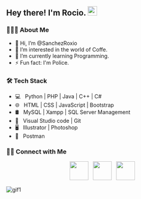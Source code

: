 
<h2> Hey there! I'm Rocio. <img src="https://github.com/user-attachments/assets/287da9bb-11b9-4234-8ae5-cf08c78de5a4/gif2.gif" width="25"> </h2> 

<h3> 👨🏻‍💻 About Me </h3>

- 👋 Hi, I’m @SanchezRoxio
- 👀 I’m interested in the world of Coffe.
- 🌱 I’m currently learning Programming.
- ⚡ Fun fact: I'm Police.

<h3>🛠 Tech Stack</h3>

- 💻 &nbsp; Python | PHP | Java | C++ | C# 
- 🌐 &nbsp; HTML | CSS | JavaScript | Bootstrap 
- 🛢 &nbsp; MySQL | Xampp | SQL Server Management
- 🔧 &nbsp; Visual Studio code | Git  
- 🖥 &nbsp; Illustrator | Photoshop
- 🧮 &nbsp; Postman


<h3> 🤝🏻 Connect with Me </h3>

<p align="center">
&nbsp; <a href="https://www.instagram.com/roxiosanchez_/" target="_blank" rel="noopener noreferrer"><img src="https://img.icons8.com/plasticine/100/000000/instagram-new.png" width="50" /></a>  
&nbsp; <a href="https://www.linkedin.com/in/rocio-sanchez-859321271" target="_blank" rel="noopener noreferrer"><img src="https://img.icons8.com/plasticine/100/000000/linkedin.png" width="50" /></a>
&nbsp; <a href="https://sanchezmaribel.ro@gmail.com" target="_blank" rel="noopener noreferrer"><img src="https://img.icons8.com/plasticine/100/000000/gmail.png"  width="50" /></a>
</p>


![gif1](https://github.com/user-attachments/assets/432413de-99ef-4594-bdb1-4a80607f778b)
<!---
SanchezRoxio/SanchezRoxio is a ✨ special ✨ repository because its `README.md` (this file) appears on your GitHub profile.
You can click the Preview link to take a look at your changes.
--->
